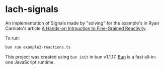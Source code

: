 # lach-signals

An implementation of Signals made by "solving" for the example's in
Ryan Carniato's article [A Hands-on Introuction to Fine-Grained Reactivity](https://dev.to/ryansolid/a-hands-on-introduction-to-fine-grained-reactivity-3ndf).


To run:

```bash
bun run example2-reactions.ts
```

This project was created using `bun init` in bun v1.1.17. [Bun](https://bun.sh) is a fast all-in-one JavaScript runtime.
